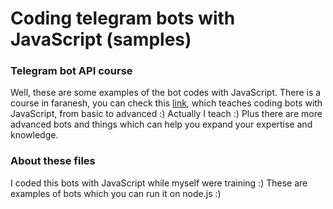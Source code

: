 # Coding telegram bots with JavaScript (samples)

### Telegram bot API course

Well, these are some examples of the bot codes with JavaScript.
There is a course in faranesh, you can check this <a  target="_blank" href="https://faranesh.com/programming/19231-build-telegram-bot-with-javascript-from-basic-to-advanced">link</a>,
which teaches coding bots with JavaScript, from basic to advanced :)
Actually I teach :)
Plus there are more advanced bots and things which can help you expand your expertise and knowledge.


### About these files
I coded this bots with JavaScript while myself were training :)
These are examples of bots which you can run it on node.js :)
